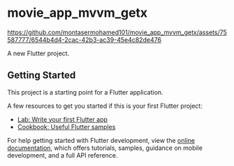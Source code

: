 # movie_app_mvvm_getx
https://github.com/montasermohamed101/movie_app_mvvm_getx/assets/75587777/6544b4d4-2cac-42b3-ac39-45e4c82de476

A new Flutter project.

## Getting Started

This project is a starting point for a Flutter application.

A few resources to get you started if this is your first Flutter project:

- [Lab: Write your first Flutter app](https://docs.flutter.dev/get-started/codelab)
- [Cookbook: Useful Flutter samples](https://docs.flutter.dev/cookbook)

For help getting started with Flutter development, view the
[online documentation](https://docs.flutter.dev/), which offers tutorials,
samples, guidance on mobile development, and a full API reference.
